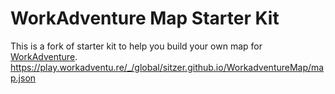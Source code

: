 # WorkAdventure Map Starter Kit

This is a fork of starter kit to help you build your own map for [WorkAdventure](https://workadventu.re).
https://play.workadventu.re/_/global/sitzer.github.io/WorkadventureMap/map.json
